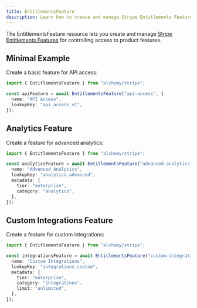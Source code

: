 ```yaml
---
title: EntitlementsFeature
description: Learn how to create and manage Stripe Entitlements Features for product access control using Alchemy.
---
```


The EntitlementsFeature resource lets you create and manage [Stripe Entitlements Features](https://stripe.com/docs/api/entitlements/feature) for controlling access to product features.

## Minimal Example

Create a basic feature for API access:

```ts
import { EntitlementsFeature } from "alchemy/stripe";

const apiFeature = await EntitlementsFeature("api-access", {
  name: "API Access",
  lookupKey: "api_access_v1",
});
```

## Analytics Feature

Create a feature for advanced analytics:

```ts
import { EntitlementsFeature } from "alchemy/stripe";

const analyticsFeature = await EntitlementsFeature("advanced-analytics", {
  name: "Advanced Analytics",
  lookupKey: "analytics_advanced",
  metadata: {
    tier: "enterprise",
    category: "analytics",
  },
});
```

## Custom Integrations Feature

Create a feature for custom integrations:

```ts
import { EntitlementsFeature } from "alchemy/stripe";

const integrationsFeature = await EntitlementsFeature("custom-integrations", {
  name: "Custom Integrations",
  lookupKey: "integrations_custom",
  metadata: {
    tier: "enterprise",
    category: "integrations",
    limit: "unlimited",
  },
});
```
